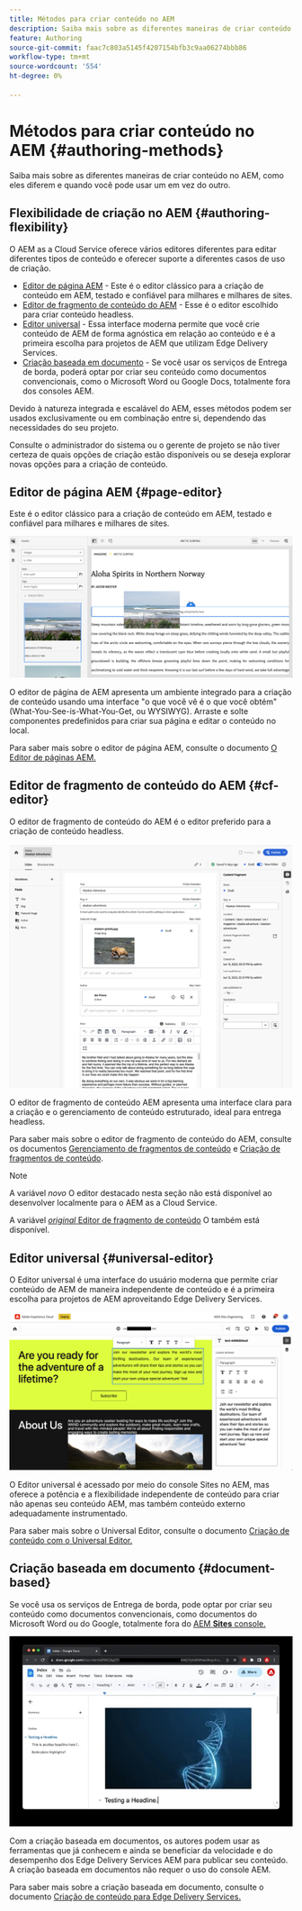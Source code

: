 ```yaml
---
title: Métodos para criar conteúdo no AEM
description: Saiba mais sobre as diferentes maneiras de criar conteúdo no AEM e como elas são diferentes.
feature: Authoring
source-git-commit: faac7c803a5145f4207154bfb3c9aa06274bbb86
workflow-type: tm+mt
source-wordcount: '554'
ht-degree: 0%

---
```



# Métodos para criar conteúdo no AEM {#authoring-methods}

Saiba mais sobre as diferentes maneiras de criar conteúdo no AEM, como eles diferem e quando você pode usar um em vez do outro.

## Flexibilidade de criação no AEM {#authoring-flexibility}

O AEM as a Cloud Service oferece vários editores diferentes para editar diferentes tipos de conteúdo e oferecer suporte a diferentes casos de uso de criação.

* [Editor de página AEM](#page-editor) - Este é o editor clássico para a criação de conteúdo em AEM, testado e confiável para milhares e milhares de sites.
* [Editor de fragmento de conteúdo do AEM](#cf-editor) - Esse é o editor escolhido para criar conteúdo headless.
* [Editor universal](#universal-editor) - Essa interface moderna permite que você crie conteúdo de AEM de forma agnóstica em relação ao conteúdo e é a primeira escolha para projetos de AEM que utilizam Edge Delivery Services.
* [Criação baseada em documento](#document-based) - Se você usar os serviços de Entrega de borda, poderá optar por criar seu conteúdo como documentos convencionais, como o Microsoft Word ou Google Docs, totalmente fora dos consoles AEM.

Devido à natureza integrada e escalável do AEM, esses métodos podem ser usados exclusivamente ou em combinação entre si, dependendo das necessidades do seu projeto.

Consulte o administrador do sistema ou o gerente de projeto se não tiver certeza de quais opções de criação estão disponíveis ou se deseja explorar novas opções para a criação de conteúdo.

## Editor de página AEM {#page-editor}

Este é o editor clássico para a criação de conteúdo em AEM, testado e confiável para milhares e milhares de sites.

![O editor de páginas AEM](assets/authoring-methods-page-editor.png)

O editor de página de AEM apresenta um ambiente integrado para a criação de conteúdo usando uma interface &quot;o que você vê é o que você obtém&quot; (What-You-See-is-What-You-Get, ou WYSIWYG). Arraste e solte componentes predefinidos para criar sua página e editar o conteúdo no local.

Para saber mais sobre o editor de página AEM, consulte o documento [O Editor de páginas AEM.](/help/sites-cloud/authoring/page-editor/introduction.md)

## Editor de fragmento de conteúdo do AEM {#cf-editor}

O editor de fragmento de conteúdo do AEM é o editor preferido para a criação de conteúdo headless.

![O editor de fragmento de conteúdo do AEM](assets/authoring-methods-cf-editor.png)

O editor de fragmento de conteúdo AEM apresenta uma interface clara para a criação e o gerenciamento de conteúdo estruturado, ideal para entrega headless.

Para saber mais sobre o editor de fragmento de conteúdo do AEM, consulte os documentos [Gerenciamento de fragmentos de conteúdo](/help/sites-cloud/administering/content-fragments/managing.md) e [Criação de fragmentos de conteúdo](/help/sites-cloud/administering/content-fragments/managing.md).

>[!NOTE]
>
>A variável *novo* O editor destacado nesta seção não está disponível ao desenvolver localmente para o AEM as a Cloud Service.
>
>A variável [*original* Editor de fragmento de conteúdo](/help/assets/content-fragments/content-fragments-variations.md) O também está disponível.

## Editor universal {#universal-editor}

O Editor universal é uma interface do usuário moderna que permite criar conteúdo de AEM de maneira independente de conteúdo e é a primeira escolha para projetos de AEM aproveitando Edge Delivery Services.

![O Editor universal](assets/authoring-methods-ue.png)

O Editor universal é acessado por meio do console Sites no AEM, mas oferece a potência e a flexibilidade independente de conteúdo para criar não apenas seu conteúdo AEM, mas também conteúdo externo adequadamente instrumentado.

Para saber mais sobre o Universal Editor, consulte o documento [Criação de conteúdo com o Universal Editor.](/help/sites-cloud/authoring/universal-editor/authoring.md)

## Criação baseada em documento {#document-based}

Se você usa os serviços de Entrega de borda, pode optar por criar seu conteúdo como documentos convencionais, como documentos do Microsoft Word ou do Google, totalmente fora do [AEM **Sites** console.](/help/sites-cloud/authoring/sites-console/introduction.md)

![Edição de conteúdo baseado em documento](assets/authoring-methods-document.jpg)

Com a criação baseada em documentos, os autores podem usar as ferramentas que já conhecem e ainda se beneficiar da velocidade e do desempenho dos Edge Delivery Services AEM para publicar seu conteúdo. A criação baseada em documentos não requer o uso do console AEM.

Para saber mais sobre a criação baseada em documento, consulte o documento [Criação de conteúdo para Edge Delivery Services.](/help/edge/authoring.md)
